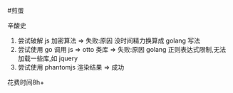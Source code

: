 #煎蛋

辛酸史

1. 尝试破解 js 加密算法 => 失败:原因 没时间精力换算成 golang 写法
2. 尝试使用 go 调用 js => otto 类库 => 失败:原因 golang 正则表达式限制,无法加载一些库,如 jquery
3. 尝试使用 phantomjs 渲染结果 => 成功

花费时间8h+